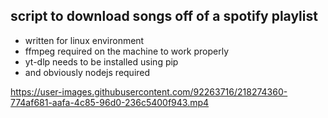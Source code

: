 ## script to download songs off of a spotify playlist 
- written for linux environment
- ffmpeg required on the machine to work properly
- yt-dlp needs to be installed using pip
- and obviously nodejs required


https://user-images.githubusercontent.com/92263716/218274360-774af681-aafa-4c85-96d0-236c5400f943.mp4

